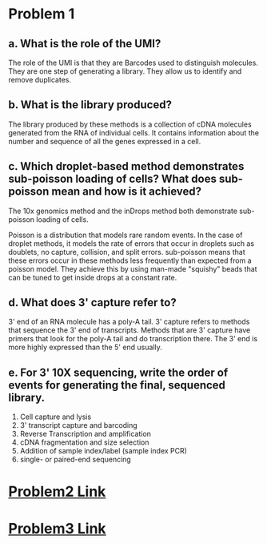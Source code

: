 # Problem 1
## a. What is the role of the UMI?
The role of the UMI is that they are Barcodes used to distinguish molecules.
They are one step of generating a library.
They allow us to identify and remove duplicates.

## b. What is the library produced?
The library produced by these methods is a collection of cDNA molecules generated from the RNA of individual cells. It contains information about the number and sequence of all the genes expressed in a cell. 

## c. Which droplet-based method demonstrates sub-poisson loading of cells? What does sub-poisson mean and how is it achieved?
The 10x genomics method and the inDrops method both demonstrate sub-poisson loading of cells. 

Poisson is a distribution that models rare random events. In the case of droplet methods, it models the rate of errors that occur in droplets such as doublets, no capture, collision, and split errors. sub-poisson means that these errors occur in these methods less frequently than expected from a poisson model. They achieve this by using man-made "squishy" beads that can be tuned to get inside drops at a constant rate. 

## d. What does 3' capture refer to?
3' end of an RNA molecule has a poly-A tail. 3' capture refers to methods that sequence the 3' end of transcripts. Methods that are 3' capture have primers that look for the poly-A tail and do transcription there. The 3' end is more highly expressed than the 5' end usually. 

## e. For 3' 10X sequencing, write the order of events for generating the final, sequenced library.
1. Cell capture and lysis
2. 3' transcript capture and barcoding
3. Reverse Transcription and amplification
4. cDNA fragmentation and size selection
5. Addition of sample index/label (sample index PCR) 
6. single- or paired-end sequencing

# [Problem2 Link](https://colab.research.google.com/drive/10u5KnaFkh9f4ltAsEljeLNFqJuW0EZBn?usp=sharing)

# [Problem3 Link](https://colab.research.google.com/drive/1OQi7dxRFzZXoc7OzNYFnXSWSrVKHRKOw?usp=sharing)